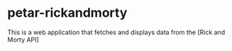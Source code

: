 # petar-rickandmorty
This is a web application that fetches and displays data from the [Rick and Morty API]
